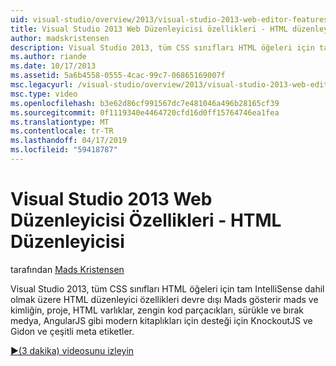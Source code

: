 ```yaml
---
uid: visual-studio/overview/2013/visual-studio-2013-web-editor-features-html-editor
title: Visual Studio 2013 Web Düzenleyicisi özellikleri - HTML düzenleyicisi | Microsoft Docs
author: madskristensen
description: Visual Studio 2013, tüm CSS sınıfları HTML öğeleri için tam IntelliSense dahil olmak üzere HTML düzenleyici özellikleri devre dışı Mads gösterir mads ve kimliğin projenizde...
ms.author: riande
ms.date: 10/17/2013
ms.assetid: 5a6b4558-0555-4cac-99c7-06865169007f
msc.legacyurl: /visual-studio/overview/2013/visual-studio-2013-web-editor-features-html-editor
msc.type: video
ms.openlocfilehash: b3e62d86cf991567dc7e481046a496b28165cf39
ms.sourcegitcommit: 0f1119340e4464720cfd16d0ff15764746ea1fea
ms.translationtype: MT
ms.contentlocale: tr-TR
ms.lasthandoff: 04/17/2019
ms.locfileid: "59418787"
---
```

# <a name="visual-studio-2013-web-editor-features---html-editor"></a>Visual Studio 2013 Web Düzenleyicisi Özellikleri - HTML Düzenleyicisi

tarafından [Mads Kristensen](https://github.com/madskristensen)

Visual Studio 2013, tüm CSS sınıfları HTML öğeleri için tam IntelliSense dahil olmak üzere HTML düzenleyici özellikleri devre dışı Mads gösterir mads ve kimliğin, proje, HTML varlıklar, zengin kod parçacıkları, sürükle ve bırak medya, AngularJS gibi modern kitaplıkları için desteği için KnockoutJS ve Gidon ve çeşitli meta etiketler.

[&#9654;(3 dakika) videosunu izleyin](https://channel9.msdn.com/Blogs/ASP-NET-Site-Videos/visual-studio-2013-web-editor-features-html-editor)
